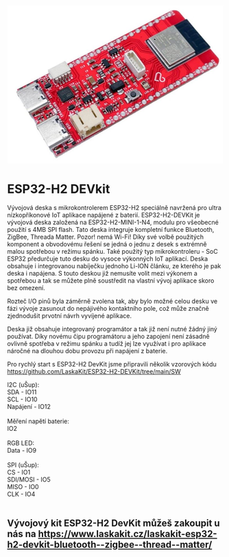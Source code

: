 ![ESP32-H2 DevKit](https://github.com/LaskaKit/ESP32-H2-DEVKit/blob/main/images/esp32-h2-devkit.JPG)

# ESP32-H2 DEVkit

Vývojová deska s mikrokontrolerem ESP32-H2 speciálně navržená pro ultra nízkopříkonové IoT aplikace napájené z baterií. ESP32-H2-DEVKit je vývojová deska založená na ESP32-H2-MINI-1-N4, modulu pro všeobecné použití s 4MB SPI flash. Tato deska integruje kompletní funkce Bluetooth, ZigBee, Threada  Matter. Pozor! nemá Wi-Fi! Díky své volbě použitých komponent a obvodovému řešení se jedná o jednu z desek s extrémně malou spotřebou v režimu spánku. Také použitý typ mikrokontroleru - SoC ESP32 předurčuje tuto desku do vysoce výkonných IoT aplikací. Deska obsahuje i integrovanou nabíječku jednoho Li-ION článku, ze kterého je pak deska i napájena. S touto deskou již nemusíte volit mezi výkonem a spotřebou a tak se můžete plně soustředit na vlastní vývoj aplikace skoro bez omezení.

Rozteč I/O pinů byla záměrně zvolena tak, aby bylo možné celou desku ve fázi vývoje zasunout do nepájivého kontaktního pole, což může značně zjednodušit prvotní návrh vyvíjené aplikace.

Deska již obsahuje integrovaný programátor a tak již není nutné žádný jiný používat. Díky novému čipu programátoru a jeho zapojení není zásadně ovlivně spotřeba v režimu spánku a tudíž jej lze využívat i pro aplikace náročné na dlouhou dobu provozu při napájení z baterie.

Pro rychlý start s ESP32-H2 DevKit jsme připravili několik vzorových kódu https://github.com/LaskaKit/ESP32-H2-DEVKit/tree/main/SW

I2C (uŠup):</br>
SDA - IO11</br>
SCL - IO10</br>
Napájení - IO12</br>
</br>
Měření napětí baterie:</br>
IO2</br>
</br>
RGB LED:</br>
Data - IO9</br>
</br>
SPI (uŠup):</br>
CS - IO1</br>
SDI/MOSI - IO5</br>
MISO - IO0</br>
CLK - IO4</br>
</br>
## Vývojový kit ESP32-H2 DevKit můžeš zakoupit u nás na https://www.laskakit.cz/laskakit-esp32-h2-devkit-bluetooth--zigbee--thread--matter/
